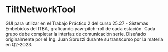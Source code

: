 # TiltNetworkTool
GUI para utilizar en el Trabajo Práctico 2 del curso 25.27 - Sistemas Embebidos del ITBA, graficando yaw-pitch-roll de cada estación. Cada grupo debe completar la interfaz de comunicación serie. Diseñado originalmente por el Ing. Juan Sbruzzi durante su transcurso por la materia en Q2-2023.
